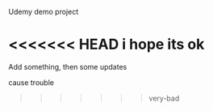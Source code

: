 Udemy demo project

<<<<<<< HEAD
i hope its ok
=======
Add something,
then some updates

cause trouble

>>>>>>> very-bad
